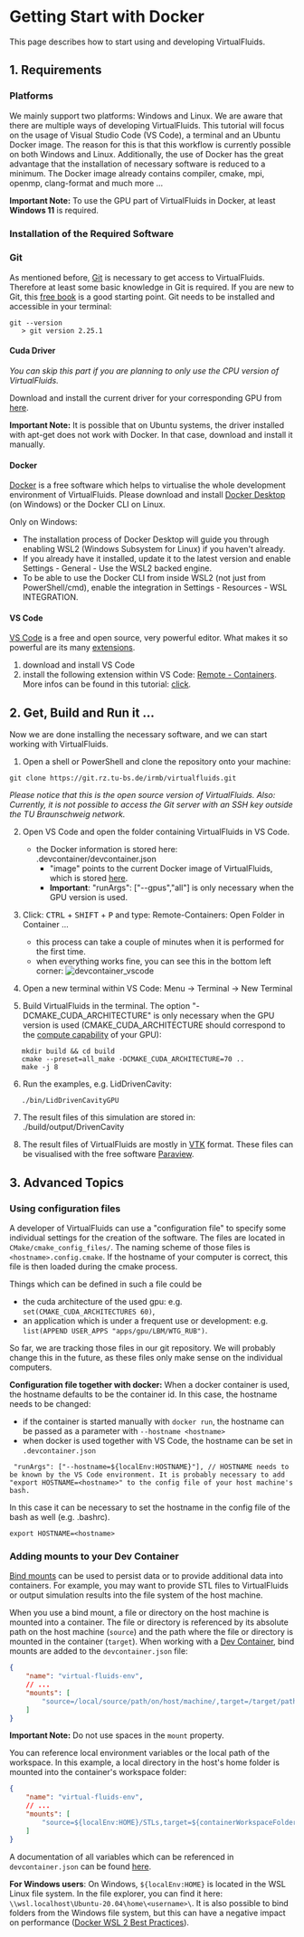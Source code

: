 # Getting Start with Docker

This page describes how to start using and developing VirtualFluids.

## 1. Requirements

### Platforms
We mainly support two platforms: Windows and Linux. We are aware that there are multiple ways of developing VirtualFluids. 
This tutorial will focus on the usage of Visual Studio Code (VS Code), a terminal and an Ubuntu Docker image. The reason for this is that this workflow is currently possible on both Windows and Linux. Additionally, the use of Docker has the great advantage that the installation of necessary software is reduced to a minimum. The Docker image already contains compiler, cmake, mpi, openmp, clang-format and much more ...

**Important Note:** To use the GPU part of VirtualFluids in Docker, at least **Windows 11** is required.

### Installation of the Required Software
### Git
As mentioned before, [Git](https://git-scm.com/) is necessary to get access to VirtualFluids. Therefore at least some basic knowledge in Git is required. If you are new to Git, this [free book](https://git-scm.com/book/en/v2) is a good starting point.
Git needs to be installed and accessible in your terminal:
```
git --version
   > git version 2.25.1
```

#### Cuda Driver
_You can skip this part if you are planning to only use the CPU version of VirtualFluids._

Download and install the current driver for your corresponding GPU from [here](https://www.nvidia.com/Download/index.aspx?lang=en-us).

**Important Note:** It is possible that on Ubuntu systems, the driver installed with apt-get does not work with Docker. In that case, download and install it manually.

#### Docker
[Docker](https://www.docker.com/products/docker-desktop/) is a free software which helps to virtualise the whole development environment of VirtualFluids. Please download and install [Docker Desktop](https://www.docker.com/products/docker-desktop/) (on Windows) or the Docker CLI on Linux.

Only on Windows:
 - The installation process of Docker Desktop will guide you through enabling WSL2 (Windows Subsystem for Linux) if you haven't already.
 - If you already have it installed, update it to the latest version and enable Settings - General - Use the WSL2 backed engine.
 - To be able to use the Docker CLI from inside WSL2 (not just from PowerShell/cmd), enable the integration in Settings - Resources - WSL INTEGRATION.

#### VS Code
[VS Code](https://code.visualstudio.com/) is a free and open source, very powerful editor. What makes it so powerful are its many [extensions](https://code.visualstudio.com/docs/editor/extension-marketplace).
1. download and install VS Code
2. install the following extension within VS Code: [Remote - Containers](vscode:extension/ms-vscode-remote.remote-containers). More infos can be found in this tutorial: [click](https://code.visualstudio.com/docs/remote/containers-tutorial).


## 2. Get, Build and Run it ...
Now we are done installing the necessary software, and we can start working with VirtualFluids.

1. Open a shell or PowerShell and clone the repository onto your machine:
```
git clone https://git.rz.tu-bs.de/irmb/virtualfluids.git
```
_Please notice that this is the open source version of VirtualFluids.
Also: Currently, it is not possible to access the Git server with an SSH key outside the TU Braunschweig network._

2. Open VS Code and open the folder containing VirtualFluids in VS Code.
   - the Docker information is stored here: .devcontainer/devcontainer.json
     - "image" points to the current Docker image of VirtualFluids, which is stored [here](https://git.rz.tu-bs.de/irmb/virtualfluids/container_registry).
     - **Important**: "runArgs": ["--gpus","all"] is only necessary when the GPU version is used.

3. Click: <kbd>CTRL</kbd> + <kbd>SHIFT</kbd> + <kbd>P</kbd> and type: Remote-Containers: Open Folder in Container ...
   - this process can take a couple of minutes when it is performed for the first time.
   - when everything works fine, you can see this in the bottom left corner: ![devcontainer_vscode](img/vscode/devcontainer_vscode.png)

4. Open a new terminal within VS Code: Menu -> Terminal -> New Terminal
5. Build VirtualFluids in the terminal. The option "-DCMAKE_CUDA_ARCHITECTURE" is only necessary when the GPU version is used (CMAKE_CUDA_ARCHITECTURE should correspond to the [compute capability](https://en.wikipedia.org/wiki/CUDA#GPUs_supported) of your GPU):
```
   mkdir build && cd build
   cmake --preset=all_make -DCMAKE_CUDA_ARCHITECTURE=70 ..
   make -j 8
```
6. Run the examples, e.g. LidDrivenCavity:
```
   ./bin/LidDrivenCavityGPU
```
7. The result files of this simulation are stored in: ./build/output/DrivenCavity

8. The result files of VirtualFluids are mostly in [VTK](https://kitware.github.io/vtk-examples/site/VTKFileFormats/) format. These files can be visualised with the free software [Paraview](https://www.paraview.org/).

## 3. Advanced Topics

### Using configuration files
A developer of VirtualFluids can use a "configuration file" to specify some individual settings for the creation of the software. The files are located in ```CMake/cmake_config_files/```. The naming scheme of those files is ```<hostname>.config.cmake```. If the hostname of your computer is correct, this file is then loaded during the cmake process.

Things which can be defined in such a file could be
- the cuda architecture of the used gpu: e.g. ```set(CMAKE_CUDA_ARCHITECTURES 60)```,
- an application which is under a frequent use or development: e.g. ```list(APPEND USER_APPS "apps/gpu/LBM/WTG_RUB")```.

So far, we are tracking those files in our git repository. We will probably change this in the future, as these files only make sense on the individual computers.


**Configuration file together with docker:**
When a docker container is used, the hostname defaults to be the container id. In this case, the hostname needs to be changed:
- if the container is started manually with ```docker run```, the hostname can be passed as a parameter with ```--hostname <hostname>```
- when docker is used together with VS Code, the hostname can be set in ```.devcontainer.json```

```
 "runArgs": ["--hostname=${localEnv:HOSTNAME}"], // HOSTNAME needs to be known by the VS Code environment. It is probably necessary to add "export HOSTNAME=<hostname>" to the config file of your host machine's bash.
```
In this case it can be necessary to set the hostname in the config file of the bash as well (e.g. .bashrc).
```
export HOSTNAME=<hostname>
```


### Adding mounts to your Dev Container
[Bind mounts](https://docs.docker.com/storage/bind-mounts/) can be used to persist data or to provide additional data into containers. For example, you may want to provide STL files to VirtualFluids or output simulation results into the file system of the host machine.

When you use a bind mount, a file or directory on the host machine is mounted into a container. The file or directory is referenced by its absolute path on the host machine (```source```) and the path where the file or directory is mounted in the container (```target```).
When working with a [Dev Container](https://code.visualstudio.com/remote/advancedcontainers/add-local-file-mount), bind mounts are added to the ```devcontainer.json``` file:

```json
{
    "name": "virtual-fluids-env",
    // ...
    "mounts": [
        "source=/local/source/path/on/host/machine/,target=/target/path/in/container/,type=bind",
    ]
}
```
**Important Note:** Do not use spaces in the ```mount``` property.

You can reference local environment variables or the local path of the workspace. In this example, a local directory in the host's home folder is mounted into the container's workspace folder:
```json
{
    "name": "virtual-fluids-env",
    // ...
    "mounts": [
        "source=${localEnv:HOME}/STLs,target=${containerWorkspaceFolder}/stl,type=bind"
    ]
}
```
A documentation of all variables which can be referenced in ```devcontainer.json``` can be found [here](https://code.visualstudio.com/docs/remote/devcontainerjson-reference#_variables-in-devcontainerjson).

**For Windows users**:
On Windows, ```${localEnv:HOME}``` is located in the WSL Linux file system. In the file explorer, you can find it here:  ```\\wsl.localhost\Ubuntu-20.04\home\<username>\```. It is also possible to bind folders from the Windows file system, but this can have a negative impact on performance  ([Docker WSL 2 Best Practices](https://docs.docker.com/desktop/windows/wsl/#best-practices)).